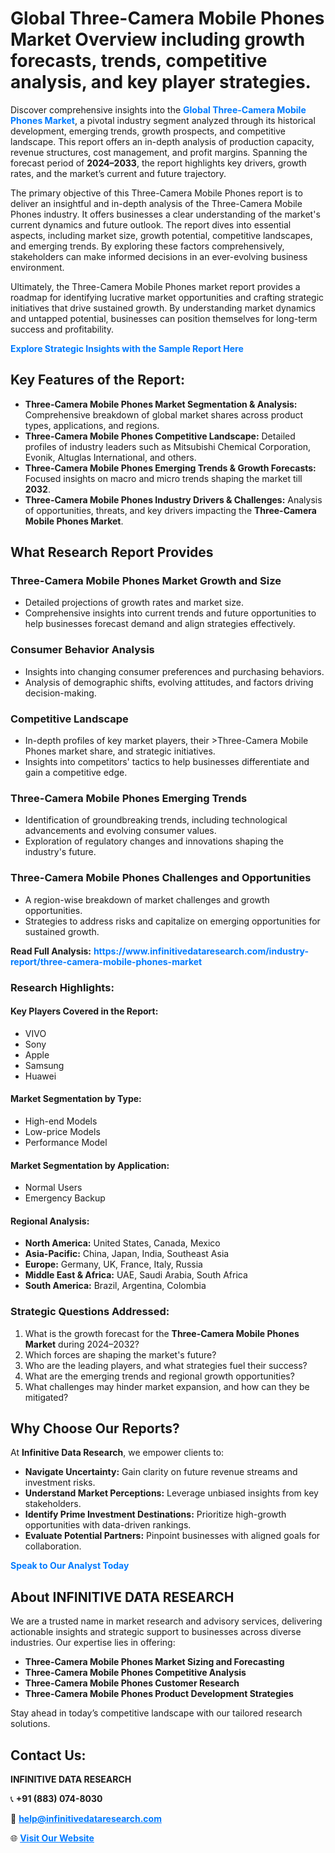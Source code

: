 <h1>Global Three-Camera Mobile Phones Market Overview including growth forecasts, trends, competitive analysis, and key player strategies.</h1>
<p>
Discover comprehensive insights into the 
<a href="https://www.infinitivedataresearch.com/industry-report/three-camera-mobile-phones-market" rel="dofollow" style="color: #007BFF; text-decoration: none;"><strong>Global Three-Camera Mobile Phones Market</strong></a>, a pivotal industry segment analyzed through its historical development, emerging trends, growth prospects, and competitive landscape. This report offers an in-depth analysis of production capacity, revenue structures, cost management, and profit margins. Spanning the forecast period of <strong>2024–2033</strong>, the report highlights key drivers, growth rates, and the market’s current and future trajectory.
</p>
<p>
The primary objective of this Three-Camera Mobile Phones report is to deliver an insightful and in-depth analysis of the Three-Camera Mobile Phones industry. It offers businesses a clear understanding of the market's current dynamics and future outlook. The report dives into essential aspects, including market size, growth potential, competitive landscapes, and emerging trends. By exploring these factors comprehensively, stakeholders can make informed decisions in an ever-evolving business environment.
</p>
<p>
Ultimately, the Three-Camera Mobile Phones market report provides a roadmap for identifying lucrative market opportunities and crafting strategic initiatives that drive sustained growth. By understanding market dynamics and untapped potential, businesses can position themselves for long-term success and profitability.
</p>
<p>
<a href="https://www.infinitivedataresearch.com/request-sample/reportId=106941" style="color: #007BFF; text-decoration: none;"><strong>Explore Strategic Insights with the Sample Report Here</strong></a>
</p>

<h2>Key Features of the Report:</h2>
<ul>
<li><strong>Three-Camera Mobile Phones Market Segmentation & Analysis:</strong> Comprehensive breakdown of global market shares across product types, applications, and regions.</li>
<li><strong>Three-Camera Mobile Phones Competitive Landscape:</strong> Detailed profiles of industry leaders such as Mitsubishi Chemical Corporation, Evonik, Altuglas International, and others.</li>
<li><strong>Three-Camera Mobile Phones Emerging Trends & Growth Forecasts:</strong> Focused insights on macro and micro trends shaping the market till <strong>2032</strong>.</li>
<li><strong>Three-Camera Mobile Phones Industry Drivers & Challenges:</strong> Analysis of opportunities, threats, and key drivers impacting the <strong>Three-Camera Mobile Phones Market</strong>.</li>
</ul>

<h2>What Research Report Provides</h2>
<h3>Three-Camera Mobile Phones Market Growth and Size</h3>
<ul>
<li>Detailed projections of growth rates and market size.</li>
<li>Comprehensive insights into current trends and future opportunities to help businesses forecast demand and align strategies effectively.</li>
</ul>

<h3>Consumer Behavior Analysis</h3>
<ul>
<li>Insights into changing consumer preferences and purchasing behaviors.</li>
<li>Analysis of demographic shifts, evolving attitudes, and factors driving decision-making.</li>
</ul>

<h3>Competitive Landscape</h3>
<ul>
<li>In-depth profiles of key market players, their >Three-Camera Mobile Phones market share, and strategic initiatives.</li>
<li>Insights into competitors' tactics to help businesses differentiate and gain a competitive edge.</li>
</ul>

<h3>Three-Camera Mobile Phones Emerging Trends</h3>
<ul>
<li>Identification of groundbreaking trends, including technological advancements and evolving consumer values.</li>
<li>Exploration of regulatory changes and innovations shaping the industry's future.</li>
</ul>

<h3>Three-Camera Mobile Phones Challenges and Opportunities</h3>
<ul>
<li>A region-wise breakdown of market challenges and growth opportunities.</li>
<li>Strategies to address risks and capitalize on emerging opportunities for sustained growth.</li>
</ul>
<p><strong>Read Full Analysis:</strong> <a href="https://www.infinitivedataresearch.com/industry-report/three-camera-mobile-phones-market" rel="dofollow" style="color: #007BFF; text-decoration: none;"><strong>https://www.infinitivedataresearch.com/industry-report/three-camera-mobile-phones-market</strong></a></p>
<h3>Research Highlights:</h3>
<h4>Key Players Covered in the Report:</h4>
<ul><li>VIVO</li><li>Sony</li><li>Apple</li><li>Samsung</li><li>Huawei</li></ul>
<h4>Market Segmentation by Type:</h4>
<ul><li>High-end Models</li><li>Low-price Models</li><li>Performance Model</li></ul>
<h4>Market Segmentation by Application:</h4>
<ul><li>Normal Users</li><li>Emergency Backup</li></ul>

<h4>Regional Analysis:</h4>
<ul>
<li><strong>North America:</strong> United States, Canada, Mexico</li>
<li><strong>Asia-Pacific:</strong> China, Japan, India, Southeast Asia</li>
<li><strong>Europe:</strong> Germany, UK, France, Italy, Russia</li>
<li><strong>Middle East & Africa:</strong> UAE, Saudi Arabia, South Africa</li>
<li><strong>South America:</strong> Brazil, Argentina, Colombia</li>
</ul>

<h3>Strategic Questions Addressed:</h3>
<ol>
<li>What is the growth forecast for the <strong>Three-Camera Mobile Phones Market</strong> during 2024–2032?</li>
<li>Which forces are shaping the market's future?</li>
<li>Who are the leading players, and what strategies fuel their success?</li>
<li>What are the emerging trends and regional growth opportunities?</li>
<li>What challenges may hinder market expansion, and how can they be mitigated?</li>
</ol>

<h2>Why Choose Our Reports?</h2>
<p>At <strong>Infinitive Data Research</strong>, we empower clients to:</p>
<ul>
<li><strong>Navigate Uncertainty:</strong> Gain clarity on future revenue streams and investment risks.</li>
<li><strong>Understand Market Perceptions:</strong> Leverage unbiased insights from key stakeholders.</li>
<li><strong>Identify Prime Investment Destinations:</strong> Prioritize high-growth opportunities with data-driven rankings.</li>
<li><strong>Evaluate Potential Partners:</strong> Pinpoint businesses with aligned goals for collaboration.</li>
</ul>
<p><a href="https://www.infinitivedataresearch.com/industry-report/three-camera-mobile-phones-market" rel="dofollow" style="color: #007BFF; text-decoration: none;"><strong>Speak to Our Analyst Today</strong></a></p>

<h2>About INFINITIVE DATA RESEARCH</h2>
<p>We are a trusted name in market research and advisory services, delivering actionable insights and strategic support to businesses across diverse industries. Our expertise lies in offering:</p>
<ul>
<li><strong>Three-Camera Mobile Phones Market Sizing and Forecasting</strong></li>
<li><strong>Three-Camera Mobile Phones Competitive Analysis</strong></li>
<li><strong>Three-Camera Mobile Phones Customer Research</strong></li>
<li><strong>Three-Camera Mobile Phones Product Development Strategies</strong></li>
</ul>
<p>Stay ahead in today’s competitive landscape with our tailored research solutions.</p>

<h2>Contact Us:</h2>
<p><strong>INFINITIVE DATA RESEARCH</strong></p>
<p>📞 <strong>+91 (883) 074-8030</strong></p>
<p>📧 <strong><a href="mailto:help@infinitivedataresearch.com" style="color: #007BFF;">help@infinitivedataresearch.com</a></strong></p>
<p>🌐 <strong><a href="https://www.infinitivedataresearch.com" rel="dofollow" style="color: #007BFF;">Visit Our Website</a></strong></p>